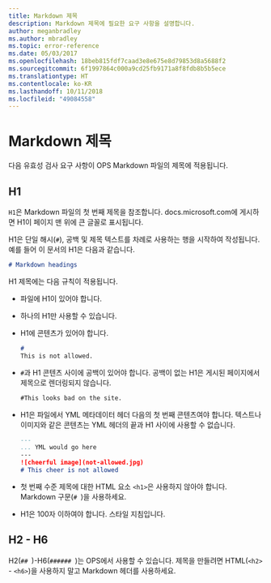 ```yaml
---
title: Markdown 제목
description: Markdown 제목에 필요한 요구 사항을 설명합니다.
author: meganbradley
ms.author: mbradley
ms.topic: error-reference
ms.date: 05/03/2017
ms.openlocfilehash: 18beb815fdf7caad3e8e675e8d79853d8a5688f2
ms.sourcegitcommit: 6f1997864c000a9cd25fb9171a8f8fdb8b5b5ece
ms.translationtype: HT
ms.contentlocale: ko-KR
ms.lasthandoff: 10/11/2018
ms.locfileid: "49084558"
---
```

# <a name="markdown-headings"></a>Markdown 제목

다음 유효성 검사 요구 사항이 OPS Markdown 파일의 제목에 적용됩니다.

## <a name="h1"></a>H1

`H1`은 Markdown 파일의 첫 번째 제목을 참조합니다. docs.microsoft.com에 게시하면 H1이 페이지 맨 위에 큰 글꼴로 표시됩니다.

H1은 단일 해시(`#`), 공백 및 제목 텍스트를 차례로 사용하는 행을 시작하여 작성됩니다. 예를 들어 이 문서의 H1은 다음과 같습니다.

```md
# Markdown headings
```

H1 제목에는 다음 규칙이 적용됩니다.

- 파일에 H1이 있어야 합니다.
- 하나의 H1만 사용할 수 있습니다.
- H1에 콘텐츠가 있어야 합니다.

  ```markdown
  # 
  This is not allowed.
  ```
- `#`과 H1 콘텐츠 사이에 공백이 있어야 합니다. 공백이 없는 H1은 게시된 페이지에서 제목으로 렌더링되지 않습니다.

  ```markdown
  #This looks bad on the site.
  ```
- H1은 파일에서 YML 메타데이터 헤더 다음의 첫 번째 콘텐츠여야 합니다. 텍스트나 이미지와 같은 콘텐츠는 YML 헤더의 끝과 H1 사이에 사용할 수 없습니다.

  ```markdown
  ---
  ... YML would go here
  ---
  ![cheerful image](not-allowed.jpg)
  # This cheer is not allowed
  ```
- 첫 번째 수준 제목에 대한 HTML 요소 `<h1>`은 사용하지 않아야 합니다. Markdown 구문(`# `)을 사용하세요.
- H1은 100자 이하여야 합니다. 스타일 지침입니다.

## <a name="h2---h6"></a>H2 - H6

H2(`## `)-H6(`###### `)는 OPS에서 사용할 수 있습니다. 제목을 만들려면 HTML(`<h2>` - `<h6>`)을 사용하지 말고 Markdown 헤더를 사용하세요.
